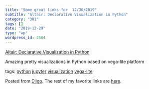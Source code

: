 ```yaml
---
title: "Some great links for  12/30/2019"
subtitle: "Altair: Declarative Visualization in Python"
category: "301"
tags: []
date: "2019-12-29"
type: "wp"
wordpress_id: 2684
---
```

[Altair: Declarative Visualization in Python](https://altair-viz.github.io/index.html) 

Amazing pretty visualizations in Python based on vega-lite platform

 tags: [python](https://www.diigo.com/user/pitosalas/python) [jupyter](https://www.diigo.com/user/pitosalas/jupyter) [visualization](https://www.diigo.com/user/pitosalas/visualization) [vega-lite](https://www.diigo.com/user/pitosalas/vega-lite)

Posted from [Diigo](https://www.diigo.com). The rest of my favorite links are [here](https://www.diigo.com/user/pitosalas).